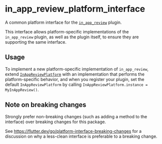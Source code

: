 # in_app_review_platform_interface

A common platform interface for the [`in_app_review`][1] plugin.

This interface allows platform-specific implementations of the `in_app_review`
plugin, as well as the plugin itself, to ensure they are supporting the
same interface.

## Usage

To implement a new platform-specific implementation of `in_app_review`, extend
[`InAppReviewPlatform`][2] with an implementation that performs the
platform-specific behavior, and when you register your plugin, set the default
`InAppReviewPlatform` by calling
`InAppReviewPlatform.instance = MyInAppReview()`.

## Note on breaking changes

Strongly prefer non-breaking changes (such as adding a method to the interface)
over breaking changes for this package.

See <https://flutter.dev/go/platform-interface-breaking-changes> for a discussion
on why a less-clean interface is preferable to a breaking change.

[1]: ../in_app_review
[2]: lib/in_app_review_platform_interface.dart

